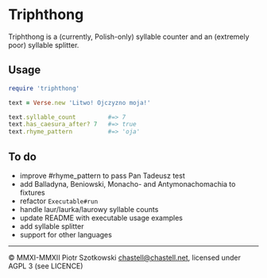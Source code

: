 Triphthong
==========

Triphthong is a (currently, Polish-only) syllable counter and an (extremely poor) syllable splitter.

Usage
-----

``` Ruby
require 'triphthong'

text = Verse.new 'Litwo! Ojczyzno moja!'

text.syllable_count         #=> 7
text.has_caesura_after? 7   #=> true
text.rhyme_pattern          #=> 'oja'
```

To do
-----

* improve #rhyme_pattern to pass Pan Tadeusz test
* add Balladyna, Beniowski, Monacho- and Antymonachomachia to fixtures
* refactor `Executable#run`
* handle laur/laurka/laurowy syllable counts
* update README with executable usage examples
* add syllable splitter
* support for other languages

---

© MMXI-MMXII Piotr Szotkowski <chastell@chastell.net>, licensed under AGPL 3 (see LICENCE)
